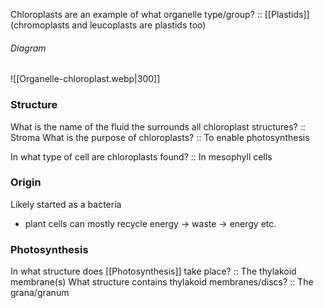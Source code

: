 Chloroplasts are an example of what organelle type/group? :: [[Plastids]] (chromoplasts and leucoplasts are plastids too)  
###### Diagram
![[Organelle-chloroplast.webp|300]]

### Structure
What is the name of the fluid the surrounds all chloroplast structures? :: Stroma
What is the purpose of chloroplasts? :: To enable photosynthesis

In what type of cell are chloroplasts found? :: In mesophyll cells
### Origin
Likely started as a bacteria
- plant cells can mostly recycle energy -> waste -> energy etc.


### Photosynthesis
In what structure does [[Photosynthesis]] take place? :: The thylakoid membrane(s)
What structure contains thylakoid membranes/discs? :: The grana/granum


